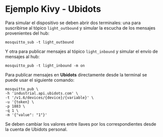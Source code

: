 # Ejemplo Kivy - Ubidots

Para simular el dispositivo se deben abrir dos terminales: una para  suscribirse al tópico `light_outbound` y simular la escucha de los mensajes provenientes del hub:

```
mosquitto_sub -t light_outbound
```
Y otra para publicar mensajes al tópico `light_inbound` y simular el envío de mensajes al hub:
```
mosquitto_pub -t light_inbound -m on
```
Para publicar mensajes en **Ubidots** directamente desde la terminal se puede usar el siguiente comando:

```
mosquitto_pub \
-h 'industrial.api.ubidots.com' \
-t '/v1.6/devices/{device}/{variable}' \
-u '{token} \
-p 1883 \
-q 1 \
-m '{"value": "1"}'
```

Se deben cambiar los valores entre llaves por los correspondientes desde la cuenta de Ubidots personal.